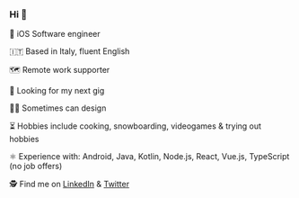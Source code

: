 ### Hi 👋

📱 iOS Software engineer

🇮🇹 Based in Italy, fluent English

🗺 Remote work supporter

🔭 Looking for my next gig

👨‍🎨 Sometimes can design

⏳ Hobbies include cooking, snowboarding, videogames & trying out hobbies

⚛ Experience with: Android, Java, Kotlin, Node.js, React, Vue.js, TypeScript (no job offers)

🕵️ Find me on [LinkedIn](https://www.linkedin.com/in/mattia-contin) & [Twitter](https://twitter.com/mattiacontin)
